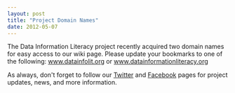 ```yaml
---
layout: post
title: "Project Domain Names"
date: 2012-05-07
---
```


The Data Information Literacy project recently acquired two domain names for easy access to our wiki page. Please update your bookmarks to one of the following: www.datainfolit.org or www.datainformationliteracy.org

As always, don't forget to follow our [Twitter](https://twitter.com/datainfolit) and [Facebook](https://www.facebook.com/datainfolit) pages for project updates, news, and more information.
